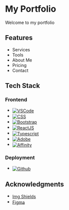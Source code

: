# My Portfolio

Welcome to my portfolio


## Features
* Services
* Tools
* About Me
* Pricing
* Contact


## Tech Stack

### Frontend
* <span style="vertical-align: middle;">[![VSCode][VSCode]][VSCode-url]</span>
* <span style="vertical-align: middle;">[![CSS][CSS]][CSS-url]</span>
* <span style="vertical-align: middle;">[![Bootstrap][Bootstrap]][Bootstrap-url]</span>
* <span style="vertical-align: middle;">[![ReactJS][ReactJS]][ReactJS-url]</span>
* <span style="vertical-align: middle;">[![Typescript][Typescript]][Typescript-url]</span>
* <span style="vertical-align: middle;">[![Adobe][Adobe]][Adobe-url]</span>
* <span style="vertical-align: middle;">[![Affinity][Affinity]][Affinity-url]</span>


### Deployment
* <span style="vertical-align: middle;">[![Github][Github]][Github-url]</span>


## Acknowledgments
* <span style="vertical-align: middle;">[Img Shields](https://shields.io)</span>
* <span style="vertical-align: middle;">[Figma](https://www.figma.com/)</span>


<!-- MARKDOWN LINKS & IMAGES -->
<!-- https://www.markdownguide.org/basic-syntax/#reference-style-links -->

[VSCode]: https://img.shields.io/badge/Visual%20Studio%20Code-0078d7.svg?style=for-the-badge&logo=visual-studio-code&logoColor=white
[VSCode-url]: https://code.visualstudio.com
[CSS]: https://img.shields.io/badge/CSS3-1572B6?logo=css3&logoColor=fff&style=for-the-badge
[CSS-url]: https://developer.mozilla.org/en-US/docs/Web/CSS
[Bootstrap]: https://img.shields.io/badge/Bootstrap-563D7C?style=for-the-badge&logo=bootstrap&logoColor=white
[Bootstrap-url]: https://getbootstrap.com
[ReactJS]: https://img.shields.io/badge/React-20232A?style=for-the-badge&logo=react&logoColor=61DAFB
[ReactJS-url]: https://reactjs.org
[TypeScript]: https://img.shields.io/badge/typescript-%23007ACC.svg?style=for-the-badge&logo=typescript&logoColor=white 
[TypeScript-url]: https://www.typescriptlang.org
[Adobe]: https://img.shields.io/badge/adobe-%23FF0000.svg?style=for-the-badge&logo=adobe&logoColor=white
[Adobe-url]: https://react-spectrum.adobe.com/react-aria/components.html
[Affinity]: https://img.shields.io/badge/Affinity-222324?logo=affinity&logoColor=fff&style=for-the-badge
[Affinity-url]: https://affinity.serif.com/en-gb/?srsltid=AfmBOoqnXQoISFDcdhW__yvxD1aCT8VeD9sCIMjCbmVjaMtZm6B9JqaQ
[Github]: https://img.shields.io/badge/GitHub%20Pages-222?logo=githubpages&logoColor=fff&style=for-the-badge
[Github-url]: https://pages.github.com